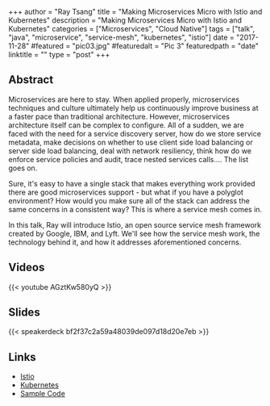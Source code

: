 +++
author = "Ray Tsang"
title = "Making Microservices Micro with Istio and Kubernetes"
description = "Making Microservices Micro with Istio and Kubernetes"
categories = ["Microservices", "Cloud Native"]
tags = ["talk", "java", "microservice", "service-mesh", "kubernetes", "istio"]
date = "2017-11-28"
#featured = "pic03.jpg"
#featuredalt = "Pic 3"
featuredpath = "date"
linktitle = ""
type = "post"
+++

## Abstract
Microservices are here to stay. When applied properly, microservices techniques and culture ultimately help us continuously improve business at a faster pace than traditional architecture. However, microservices architecture itself can be complex to configure. All of a sudden, we are faced with the need for a service discovery server, how do we store service metadata, make decisions on whether to use client side load balancing or server side load balancing, deal with network resiliency, think how do we enforce service policies and audit, trace nested services calls.... The list goes on.

Sure, it's easy to have a single stack that makes everything work provided there are good microservices support - but what if you have a polyglot environment? How would you make sure all of the stack can address the same concerns in a consistent way? This is where a service mesh comes in.

In this talk, Ray will introduce Istio, an open source service mesh framework created by Google, IBM, and Lyft. We'll see how the service mesh work, the technology behind it, and how it addresses aforementioned concerns.

## Videos
{{< youtube AGztKw580yQ >}}

## Slides
{{< speakerdeck bf2f37c2a59a48039de097d18d20e7eb >}}

## Links
- [Istio](https://istio.io)
- [Kubernetes](https://kubernetes.io)
- [Sample Code](https://github.com/saturnism/istio-by-example-java)

